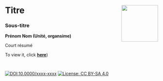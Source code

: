 # Titre [<img src="https://rzine.fr/img/Rzine_logo.png"  align="right" width="120"/>](http://rzine.fr/)
### Sous-titre
**Prénom Nom (Unité, organsime)**
<br/>  

Court résumé


To view it, click [**here**]())

<br/>  

[![DOI:10.0000/xxxx-xxxx](https://zenodo.org/badge/DOI/10.0000/xxxx-xxxx.svg)](https://doi.org/10.0000/xxxx-xxxx)
[![License: CC BY-SA 4.0](https://img.shields.io/badge/License-CC%20BY--SA%204.0-lightgrey.svg)](http://creativecommons.org/licenses/by-sa/4.0/)

